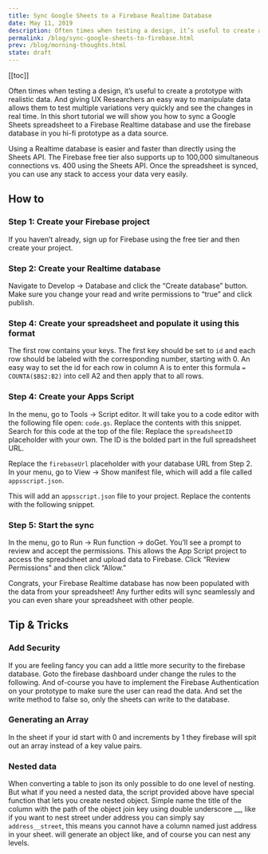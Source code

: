 ```yaml
---
title: Sync Google Sheets to a Firebase Realtime Database
date: May 11, 2019
description: Often times when testing a design, it’s useful to create a prototype with realistic data. And giving UX Researchers an easy way to manipulate data allows them to test multiple variations very quickly and...
permalink: /blog/sync-google-sheets-to-firebase.html
prev: /blog/morning-thoughts.html
state: draft
---
```


[[toc]]

Often times when testing a design, it’s useful to create a prototype with realistic data. And giving UX Researchers an easy way to manipulate data allows them to test multiple variations very quickly and see the changes in real time. In this short tutorial we will show you how to sync a Google Sheets spreadsheet to a Firebase Realtime database and use the firebase database in you hi-fi prototype as a data source.

Using a Realtime database is easier and faster than directly using the Sheets API. The Firebase free tier also supports up to 100,000 simultaneous connections vs. 400 using the Sheets API. Once the spreadsheet is synced, you can use any stack to access your data very easily.

## How to

### Step 1: Create your Firebase project

If you haven’t already, sign up for Firebase using the free tier and then create your project.

### Step 2: Create your Realtime database

Navigate to Develop -> Database and click the “Create database” button.
Make sure you change your read and write permissions to “true” and click publish.

### Step 4: Create your spreadsheet and populate it using this format

The first row contains your keys. The first key should be set to `id` and each row should be labeled with the corresponding number, starting with 0. An easy way to set the id for each row in column A is to enter this formula `= COUNTA($B$2:B2)` into cell A2 and then apply that to all rows.

### Step 4: Create your Apps Script

In the menu, go to Tools -> Script editor. It will take you to a code editor with the following file open: `code.gs`. Replace the contents with this snippet. Search for this code at the top of the file: Replace the `spreadsheetID` placeholder with your own. The ID is the bolded part in the full spreadsheet URL.

Replace the `firebaseUrl` placeholder with your database URL from Step 2. In your menu, go to View -> Show manifest file, which will add a file called `appsscript.json`.

This will add an `appsscript.json` file to your project. Replace the contents with the following snippet.

### Step 5: Start the sync

In the menu, go to Run -> Run function -> doGet. You’ll see a prompt to review and accept the permissions. This allows the App Script project to access the spreadsheet and upload data to Firebase. Click “Review Permissions” and then click “Allow.”

Congrats, your Firebase Realtime database has now been populated with the data from your spreadsheet! Any further edits will sync seamlessly and you can even share your spreadsheet with other people.

## Tip & Tricks

### Add Security

If you are feeling fancy you can add a little more security to the firebase database. Goto the firebase dashboard under change the rules to the following. And of-course you have to implement the Firebase Authentication on your prototype to make sure the user can read the data. And set the write method to false so, only the sheets can write to the database.

### Generating an Array

In the sheet if your id start with 0 and increments by 1 they firebase will spit out an array instead of a key value pairs.

### Nested data

When converting a table to json its only possible to do one level of nesting. But what if you need a nested data, the script provided above have special function that lets you create nested object. Simple name the title of the column with the path of the object join key using double underscore \_\_, like if you want to nest street under address you can simply say `address__street`, this means you cannot have a column named just address in your sheet.
will generate an object like, and of course you can nest any levels.
